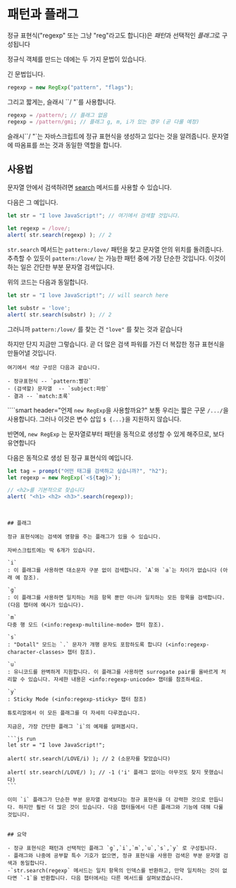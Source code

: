 # 패턴과 플래그

정규 표현식("regexp" 또는 그냥 "reg"라고도 합니다)은 *패턴*과 선택적인 *플래그*로 구성됩니다

정규식 객체를 만드는 데에는 두 가지 문법이 있습니다.

긴 문법입니다.

```js
regexp = new RegExp("pattern", "flags");
```

그리고 짧게는, 슬래시 ``/ "`를 사용합니다.

```js
regexp = /pattern/; // 플래그 없음
regexp = /pattern/gmi; // 플래그 g, m, i가 있는 경우 (곧 다룰 예정)
```

슬래시``/ "`는 자바스크립트에 정규 표현식을 생성하고 있다는 것을 알려줍니다. 문자열에 따옴표를 쓰는 것과 동일한 역할을 합니다.

## 사용법

문자열 안에서 검색하려면 [search](mdn:js/String/search) 메서드를 사용할 수 있습니다.

다음은 그 예입니다.

```js run
let str = "I love JavaScript!"; // 여기에서 검색할 것입니다.

let regexp = /love/;
alert( str.search(regexp) ); // 2
```

`str.search` 메서드는 `pattern:/love/` 패턴을 찾고 문자열 안의 위치를 ​​돌려줍니다. 추측할 수 있듯이 `pattern:/love/` 는 가능한 패턴 중에 가장 단순한 것입니다. 이것이 하는 일은 간단한 부분 문자열 검색입니다.

위의 코드는 다음과 동일합니다.

```js run
let str = "I love JavaScript!"; // will search here

let substr = 'love';
alert( str.search(substr) ); // 2
```

그러니까 `pattern:/love/` 를 찾는 건 `"love"` 를 찾는 것과 같습니다

하지만 단지 지금만 그렇습니다. 곧 더 많은 검색 파워를 가진 더 복잡한 정규 표현식을 만들어낼 것입니다.

```smart header="색상"
여기에서 색상 구성은 다음과 같습니다.

- 정규표현식 -- `pattern:빨강`
- (검색할) 문자열  -- `subject:파랑`
- 결과 -- `match:초록`
```


````smart header="언제 `new RegExp`을 사용할까요?"
보통 우리는 짧은 구문 `/.../`을 사용합니다. 그러나 이것은 변수 삽입 `$ {...}`을 지원하지 않습니다.

반면에, `new RegExp` 는 문자열로부터 패턴을 동적으로 생성할 수 있게 해주므로, 보다 유연합니다

다음은 동적으로 생성 된 정규 표현식의 예입니다.

```js run
let tag = prompt("어떤 태그를 검색하고 싶습니까?", "h2");
let regexp = new RegExp(`<${tag}>`);

// <h2>를 기본적으로 찾습니다
alert( "<h1> <h2> <h3>".search(regexp));
```
````


## 플래그

정규 표현식에는 검색에 영향을 주는 플래그가 있을 수 있습니다.

자바스크립트에는 딱 6개가 있습니다.

`i`
: 이 플래그를 사용하면 대소문자 구분 없이 검색합니다. `A`와 `a`는 차이가 없습니다 (아래 예 참조).

`g`
: 이 플래그를 사용하면 일치하는 처음 항목 뿐만 아니라 일치하는 모든 항목을 검색합니다. (다음 챕터에 예시가 있습니다).

`m`
다중 행 모드 (<info:regexp-multiline-mode> 챕터 참조).

`s`
: "Dotall" 모드는 `.` 문자가 개행 문자도 포함하도록 합니다 (<info:regexp-character-classes> 챕터 참조).

`u`
: 유니코드를 완벽하게 지원합니다. 이 플래그를 사용하면 surrogate pair를 올바르게 처리할 수 있습니다. 자세한 내용은 <info:regexp-unicode> 챕터를 참조하세요.

`y`
: Sticky Mode (<info:regexp-sticky> 챕터 참조)

튜토리얼에서 이 모든 플래그를 더 자세히 다루겠습니다.

지금은, 가장 간단한 플래그 `i`의 예제를 살펴봅시다.

```js run
let str = "I love JavaScript!";

alert( str.search(/LOVE/i) ); // 2 (소문자를 찾았습니다)

alert( str.search(/LOVE/) ); // -1 ('i' 플래그 없이는 아무것도 찾지 못했습니다)
```

이미 `i` 플래그가 단순한 부분 문자열 검색보다는 정규 표현식을 더 강력한 것으로 만듭니다. 하지만 훨씬 더 많은 것이 있습니다. 다음 챕터들에서 다른 플래그와 기능에 대해 다룰 것입니다.


## 요약

- 정규 표현식은 패턴과 선택적인 플래그 `g`,`i`,`m`,`u`,`s`,`y` 로 구성됩니다.
- 플래그와 나중에 공부할 특수 기호가 없으면, 정규 표현식을 사용한 검색은 부분 문자열 검색과 동일합니다.
-`str.search(regexp` 메서드는 일치 항목의 인덱스를 반환하고, 만약 일치하는 것이 없다면 `-1`을 반환합니다. 다음 챕터에서는 다른 메서드를 살펴보겠습니다.
